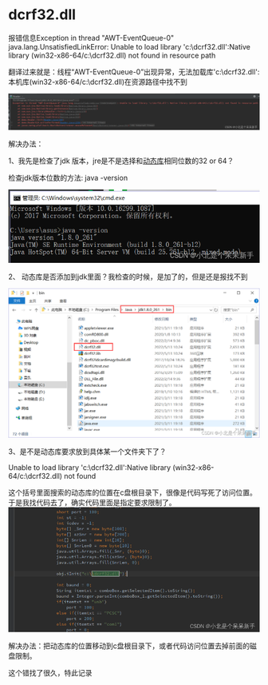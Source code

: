 # dcrf32.dll


报错信息Exception in thread "AWT-EventQueue-0" java.lang.UnsatisfiedLinkError: Unable to load library 'c:\dcrf32.dll':Native library (win32-x86-64/c:\dcrf32.dll) not found in resource path


翻译过来就是：线程“AWT-EventQueue-0”出现异常，无法加载库'c:\dcrf32.dll':本机库(win32-x86-64/c:\dcrf32.dll)在资源路径中找不到

![32bc9eff45e798fdb10d0753a944e076](./images/32bc9eff45e798fdb10d0753a944e076.png)

解决办法：

1、我先是检查了jdk 版本，jre是不是选择和[动态库](https://so.csdn.net/so/search?q=动态库&spm=1001.2101.3001.7020)相同位数的32 or 64？

检查jdk版本位数的方法: java -version

![8dc1e1faf90748ce7d3f365470726c3c](./images/8dc1e1faf90748ce7d3f365470726c3c.png)

2、 动态库是否添加到jdk里面？我检查的时候，是加了的，但是还是报找不到

![cd4d8f8d21101a44d4d3cc04ddc3d7a8](./images/cd4d8f8d21101a44d4d3cc04ddc3d7a8.png)

3、是不是动态库要求放到具体某一个文件夹下了？

 Unable to load library 'c:\dcrf32.dll':Native library (win32-x86-64/c:\dcrf32.dll) not found 

这个括号里面搜索的动态库的位置在c盘根目录下，很像是代码写死了访问位置。于是我找代码去了，确实代码里面是指定要求限制了。
![80a5a331d755813f94dd6d0dd5424cc9](./images/80a5a331d755813f94dd6d0dd5424cc9.png)

解决办法：把动态库的位置移动到c盘根目录下，或者代码访问位置去掉前面的磁盘限制。

这个错找了很久，特此记录
